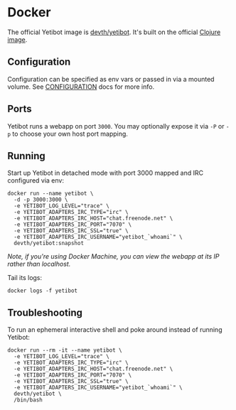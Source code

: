 # Docker

The official Yetibot image is
[devth/yetibot](https://hub.docker.com/r/devth/yetibot/). It's built on the
official [Clojure image](https://hub.docker.com/_/clojure/).

## Configuration

Configuration can be specified as env vars or passed in via a mounted volume.
See
[CONFIGURATION](https://github.com/devth/yetibot.core/blob/flat-config/doc/CONFIGURATION.md)
docs for more info.

## Ports

Yetibot runs a webapp on port `3000`. You may optionally expose it via `-P` or
`-p` to choose your own host port mapping.

## Running

Start up Yetibot in detached mode with port 3000 mapped and IRC configured via
env:

```
docker run --name yetibot \
  -d -p 3000:3000 \
  -e YETIBOT_LOG_LEVEL="trace" \
  -e YETIBOT_ADAPTERS_IRC_TYPE="irc" \
  -e YETIBOT_ADAPTERS_IRC_HOST="chat.freenode.net" \
  -e YETIBOT_ADAPTERS_IRC_PORT="7070" \
  -e YETIBOT_ADAPTERS_IRC_SSL="true" \
  -e YETIBOT_ADAPTERS_IRC_USERNAME="yetibot_`whoami`" \
  devth/yetibot:snapshot
```

<em>Note, if you're using Docker Machine, you can view the webapp at its IP
rather than localhost.</em>

Tail its logs:

```
docker logs -f yetibot
```

## Troubleshooting

To run an ephemeral interactive shell and poke around instead of running Yetibot:

```
docker run --rm -it --name yetibot \
  -e YETIBOT_LOG_LEVEL="trace" \
  -e YETIBOT_ADAPTERS_IRC_TYPE="irc" \
  -e YETIBOT_ADAPTERS_IRC_HOST="chat.freenode.net" \
  -e YETIBOT_ADAPTERS_IRC_PORT="7070" \
  -e YETIBOT_ADAPTERS_IRC_SSL="true" \
  -e YETIBOT_ADAPTERS_IRC_USERNAME="yetibot_`whoami`" \
  devth/yetibot \
  /bin/bash
```


